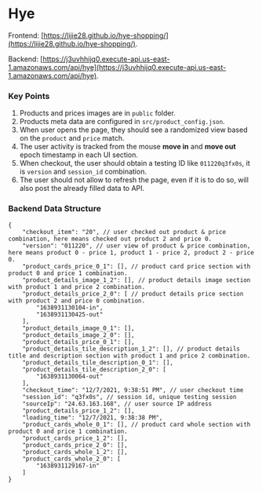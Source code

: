 # Hye
Frontend: [https://lijie28.github.io/hye-shopping/](https://lijie28.github.io/hye-shopping/).

Backend: [https://j3uvhhijq0.execute-api.us-east-1.amazonaws.com/api/hye](https://j3uvhhijq0.execute-api.us-east-1.amazonaws.com/api/hye).

### Key Points
1. Products and prices images are in `public` folder.
2. Products meta data are configured in `src/product_config.json`.
3. When user opens the page, they should see a randomized view based on the `product` and `price` match.
4. The user activity is tracked from the mouse **move in** and **move out** epoch timestamp in each UI section.
5. When checkout, the user should obtain a testing ID like `011220q3fx0s`, it is `version` and `session_id` combination.
6. The user should not allow to refresh the page, even if it is to do so, will also post the already filled data to API.

### Backend Data Structure
```json5
{
	"checkout_item": "20", // user checked out product & price combination, here means checked out product 2 and price 0.
	"version": "011220", // user view of product & price combination, here means product 0 - price 1, product 1 - price 2, product 2 - price 0.
	"product_cards_price_0_1": [], // product card price section with product 0 and price 1 combination.
	"product_details_image_1_2": [], // product details image section with product 1 and price 2 combination.
	"product_details_price_2_0": [ // product details price section with product 2 and price 0 combination.
		"1638931130104-in",
		"1638931130425-out"
	],
	"product_details_image_0_1": [],
	"product_details_image_2_0": [],
	"product_details_price_0_1": [],
	"product_details_tile_description_1_2": [], // product details title and description section with product 1 and price 2 combination.
	"product_details_tile_description_0_1": [],
	"product_details_tile_description_2_0": [
		"1638931130064-out"
	],
	"checkout_time": "12/7/2021, 9:38:51 PM", // user checkout time
	"session_id": "q3fx0s", // session id, unique testing session
	"sourceIp": "24.63.163.168", // user source IP address
	"product_details_price_1_2": [],
	"loading_time": "12/7/2021, 9:38:38 PM",
	"product_cards_whole_0_1": [], // product card whole section with product 0 and price 1 combination.
	"product_cards_price_1_2": [],
	"product_cards_price_2_0": [],
	"product_cards_whole_1_2": [],
	"product_cards_whole_2_0": [
		"1638931129167-in"
	]
}
```